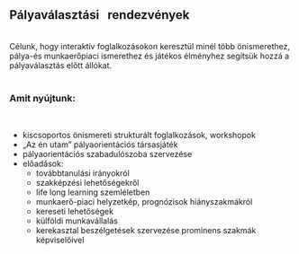 &nbsp;  
## Pályaválasztási &nbsp; rendezvények  
&nbsp;  
Célunk, hogy interaktív foglalkozásokon keresztül minél több önismerethez, pálya-és munkaerőpiaci ismerethez és játékos élményhez segítsük hozzá a pályaválasztás előtt állókat.  
&nbsp;  
### Amit nyújtunk:  
&nbsp;  
- kiscsoportos önismereti strukturált foglalkozások, workshopok
- „Az én utam” pályaorientációs társasjáték
- pályaorientációs szabadulószoba szervezése
- előadások:
  - továbbtanulási irányokról
  - szakképzési lehetőségekről
  - life long learning szemléletben
  - munkaerő-piaci helyzetkép, prognózisok hiányszakmákról
  - kereseti lehetőségek
  - külföldi munkavállalás
  - kerekasztal beszélgetések szervezése prominens szakmák képviselőivel
&nbsp;  
&nbsp;  
